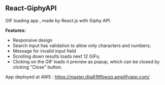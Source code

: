 ## React-GiphyAPI

GIF loading app , made by React.js with Giphy API.

<b> Features: </b>
- Responsive design
- Search input has validation to allow only characters and numbers;
- Message for invalid input field
- Scrolling down results loads next 12 GIFs;
- Clicking on the GIF  loads it preview as popup, which can be closed by clicking "Close" button.

App deployed at AWS : https://master.diia61ftfbwzq.amplifyapp.com/
